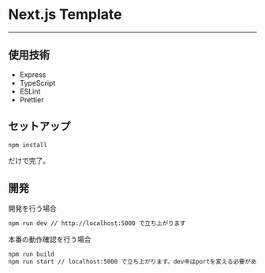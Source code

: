 # Next.js Template

---

## 使用技術

- Express
- TypeScript
- ESLint
- Prettier

## セットアップ

```sh
npm install
```

だけで完了。

## 開発

開発を行う場合

```sh
npm run dev // http://localhost:5000 で立ち上がります
```

本番の動作確認を行う場合

```sh
npm run build
npm run start // localhost:5000 で立ち上がります。dev中はportを変える必要があります。
```
